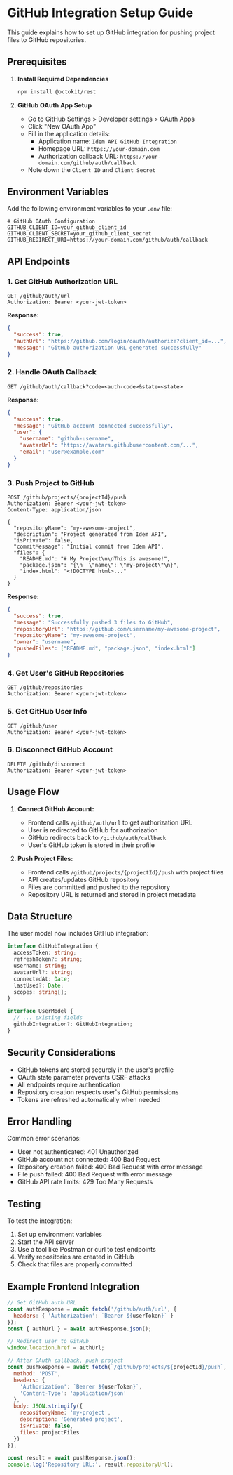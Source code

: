 # GitHub Integration Setup Guide

This guide explains how to set up GitHub integration for pushing project files to GitHub repositories.

## Prerequisites

1. **Install Required Dependencies**
   ```bash
   npm install @octokit/rest
   ```

2. **GitHub OAuth App Setup**
   - Go to GitHub Settings > Developer settings > OAuth Apps
   - Click "New OAuth App"
   - Fill in the application details:
     - Application name: `Idem API GitHub Integration`
     - Homepage URL: `https://your-domain.com`
     - Authorization callback URL: `https://your-domain.com/github/auth/callback`
   - Note down the `Client ID` and `Client Secret`

## Environment Variables

Add the following environment variables to your `.env` file:

```env
# GitHub OAuth Configuration
GITHUB_CLIENT_ID=your_github_client_id
GITHUB_CLIENT_SECRET=your_github_client_secret
GITHUB_REDIRECT_URI=https://your-domain.com/github/auth/callback
```

## API Endpoints

### 1. Get GitHub Authorization URL
```http
GET /github/auth/url
Authorization: Bearer <your-jwt-token>
```

**Response:**
```json
{
  "success": true,
  "authUrl": "https://github.com/login/oauth/authorize?client_id=...",
  "message": "GitHub authorization URL generated successfully"
}
```

### 2. Handle OAuth Callback
```http
GET /github/auth/callback?code=<auth-code>&state=<state>
```

**Response:**
```json
{
  "success": true,
  "message": "GitHub account connected successfully",
  "user": {
    "username": "github-username",
    "avatarUrl": "https://avatars.githubusercontent.com/...",
    "email": "user@example.com"
  }
}
```

### 3. Push Project to GitHub
```http
POST /github/projects/{projectId}/push
Authorization: Bearer <your-jwt-token>
Content-Type: application/json

{
  "repositoryName": "my-awesome-project",
  "description": "Project generated from Idem API",
  "isPrivate": false,
  "commitMessage": "Initial commit from Idem API",
  "files": {
    "README.md": "# My Project\n\nThis is awesome!",
    "package.json": "{\n  \"name\": \"my-project\"\n}",
    "index.html": "<!DOCTYPE html>..."
  }
}
```

**Response:**
```json
{
  "success": true,
  "message": "Successfully pushed 3 files to GitHub",
  "repositoryUrl": "https://github.com/username/my-awesome-project",
  "repositoryName": "my-awesome-project",
  "owner": "username",
  "pushedFiles": ["README.md", "package.json", "index.html"]
}
```

### 4. Get User's GitHub Repositories
```http
GET /github/repositories
Authorization: Bearer <your-jwt-token>
```

### 5. Get GitHub User Info
```http
GET /github/user
Authorization: Bearer <your-jwt-token>
```

### 6. Disconnect GitHub Account
```http
DELETE /github/disconnect
Authorization: Bearer <your-jwt-token>
```

## Usage Flow

1. **Connect GitHub Account:**
   - Frontend calls `/github/auth/url` to get authorization URL
   - User is redirected to GitHub for authorization
   - GitHub redirects back to `/github/auth/callback`
   - User's GitHub token is stored in their profile

2. **Push Project Files:**
   - Frontend calls `/github/projects/{projectId}/push` with project files
   - API creates/updates GitHub repository
   - Files are committed and pushed to the repository
   - Repository URL is returned and stored in project metadata

## Data Structure

The user model now includes GitHub integration:

```typescript
interface GitHubIntegration {
  accessToken: string;
  refreshToken?: string;
  username: string;
  avatarUrl?: string;
  connectedAt: Date;
  lastUsed?: Date;
  scopes: string[];
}

interface UserModel {
  // ... existing fields
  githubIntegration?: GitHubIntegration;
}
```

## Security Considerations

- GitHub tokens are stored securely in the user's profile
- OAuth state parameter prevents CSRF attacks
- All endpoints require authentication
- Repository creation respects user's GitHub permissions
- Tokens are refreshed automatically when needed

## Error Handling

Common error scenarios:
- User not authenticated: 401 Unauthorized
- GitHub account not connected: 400 Bad Request
- Repository creation failed: 400 Bad Request with error message
- File push failed: 400 Bad Request with error message
- GitHub API rate limits: 429 Too Many Requests

## Testing

To test the integration:

1. Set up environment variables
2. Start the API server
3. Use a tool like Postman or curl to test endpoints
4. Verify repositories are created in GitHub
5. Check that files are properly committed

## Example Frontend Integration

```javascript
// Get GitHub auth URL
const authResponse = await fetch('/github/auth/url', {
  headers: { 'Authorization': `Bearer ${userToken}` }
});
const { authUrl } = await authResponse.json();

// Redirect user to GitHub
window.location.href = authUrl;

// After OAuth callback, push project
const pushResponse = await fetch(`/github/projects/${projectId}/push`, {
  method: 'POST',
  headers: {
    'Authorization': `Bearer ${userToken}`,
    'Content-Type': 'application/json'
  },
  body: JSON.stringify({
    repositoryName: 'my-project',
    description: 'Generated project',
    isPrivate: false,
    files: projectFiles
  })
});

const result = await pushResponse.json();
console.log('Repository URL:', result.repositoryUrl);
```
